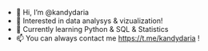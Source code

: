 - 👋 Hi, I’m @kandydaria
- 👀 Interested in data analysys & vizualization!
- 🌱 Currently learning Python & SQL & Statistics
- 📫 You can always contact me https://t.me/kandydaria !

<!---
kandydaria/kandydaria is a ✨ special ✨ repository because its `README.md` (this file) appears on your GitHub profile.
You can click the Preview link to take a look at your changes.
--->

